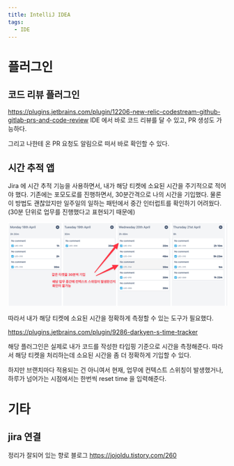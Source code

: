```yaml
---
title: IntelliJ IDEA
tags:
  - IDE 
---
```


# 플러그인

## 코드 리뷰 플러그인
https://plugins.jetbrains.com/plugin/12206-new-relic-codestream-github-gitlab-prs-and-code-review
IDE 에서 바로 코드 리뷰를 달 수 있고, PR 생성도 가능하다.

그리고 나한테 온 PR 요청도 알림으로 떠서 바로 확인할 수 있다.


## 시간 추적 앱
Jira 에 시간 추적 기능을 사용하면서, 내가 해당 티켓에 소요된 시간을 주기적으로 적어야 했다.
기존에는 포모도로를 진행하면서, 30분간격으로 나의 시간을 기입했다. 
물론 이 방법도 괜찮았지만 일주일의 일하는 패턴에서 중간 인터럽트를 확인하기 어려웠다. (30분 단위로 업무를 진행했다고 표현되기 때문에)

![일주일 타임 시트](../attachments/intellij-2022-04-24-02-13-06.png)

따라서 내가 해당 티켓에 소요된 시간을 정확하게 측정할 수 있는 도구가 필요했다.

https://plugins.jetbrains.com/plugin/9286-darkyen-s-time-tracker

해당 플러그인은 실제로 내가 코드를 작성한 타입핑 기준으로 시간을 측정해준다. 따라서 해당 티켓을 처리하는데 소요된 시간을 좀 더 정확하게 기입할 수 있다.

하지만 브랜치마다 적용되는 건 아니여서 현재, 업무에 컨텍스트 스위칭이 발생했거나, 하루가 넘어가는 시점에서는 한번씩 reset time 을 입력해준다.


# 기타

## jira 연결
정리가 잘되어 있는 향로 블로그
https://jojoldu.tistory.com/260

